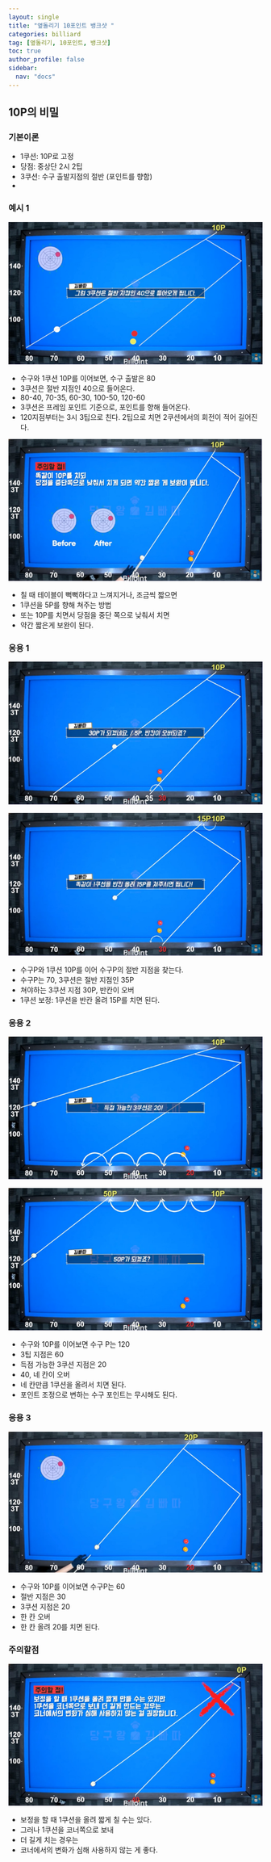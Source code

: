 ```yaml
---
layout: single
title: "옆돌리기 10포인트 뱅크샷 "
categories: billiard
tag: [옆돌리기, 10포인트, 뱅크샷] 
toc: true
author_profile: false
sidebar:
  nav: "docs"
---
```


## 10P의 비밀

### 기본이론
- 1쿠션: 10P로 고정
- 당점: 중상단 2시 2팁
- 3쿠션: 수구 출발지점의 절반 (포인트를 향함)
- 
### 예시 1
[![옆돌리기 10P 뱅크샷](/images/옆돌리기_10P_예시1.png)](/images/옆돌리기_10P_예시1.png)
- 수구와 1쿠션 10P를 이어보면, 수구 출발은 80
- 3쿠션은 절반 지점인 40으로 들어온다.
- 80-40, 70-35, 60-30, 100-50, 120-60
- 3쿠션은 프레임 포인트 기준으로, 포인트를 향해 들어온다.
- 120지점부터는 3시 3팁으로 친다. 2팁으로 치면 2쿠션에서의 회전이 적어 길어진다.

[![옆돌리기 10P 뱅크샷](/images/옆돌리기_10P_예시2.png)](/images/옆돌리기_10P_예시2.png)
- 칠 때 테이블이 뻑뻑하다고 느껴지거나, 조금씩 짧으면
- 1쿠션을 5P를 향해 쳐주는 방법
- 또는 10P를 치면서 당점을 중단 쪽으로 낮춰서 치면
- 약간 짧은게 보완이 된다.

### 응용 1
[![옆돌리기 10P 뱅크샷 응용 1](/images/옆돌리기_10P_응용1-1.png)](/images/옆돌리기_10P_응용1-1.png)

[![옆돌리기 10P 뱅크샷 응용 1](/images/옆돌리기_10P_응용1-2.png)](/images/옆돌리기_10P_응용1-2.png)
- 수구P와 1쿠션 10P를 이어 수구P의 절반 지점을 찾는다.
- 수구P는 70, 3쿠션은 절반 지점인 35P
- 쳐야하는 3쿠션 지점 30P, 반칸이 오버
- 1쿠션 보정: 1쿠션을 반칸 올려 15P를 치면 된다.

### 응용 2
[![옆돌리기 10P 뱅크샷 응용 2](/images/옆돌리기_10P_응용2-1.png)](/images/옆돌리기_10P_응용2-1.png)

[![옆돌리기 10P 뱅크샷 응용 2](/images/옆돌리기_10P_응용2-2.png)](/images/옆돌리기_10P_응용2-2.png)
- 수구와 10P를 이어보면 수구 P는 120
- 3팁 지점은 60
- 득점 가능한 3쿠션 지점은 20
- 40, 네 칸이 오버
- 네 칸만큼 1쿠션을 올려서 치면 된다.
- 포인트 조정으로 변하는 수구 포인트는 무시해도 된다.

### 응용 3
[![옆돌리기 10P 뱅크샷 응용 3](/images/옆돌리기_10P_응용3.png)](/images/옆돌리기_10P_응용3.png)
- 수구와 10P를 이어보면 수구P는 60
- 절반 지점은 30
- 3쿠션 지점은 20
- 한 칸 오버
- 한 칸 올려 20를 치면 된다.

### 주의할점
[![옆돌리기 10P 뱅크샷 주의](/images/옆돌리기_10P_주의.png)](/images/옆돌리기_10P_주의.png)
- 보정을 할 때 1쿠션을 올려 짧게 칠 수는 있다.
- 그러나 1쿠션을 코너쪽으로 보내
- 더 길게 치는 경우는
- 코너에서의 변화가 심해 사용하지 않는 게 좋다.
